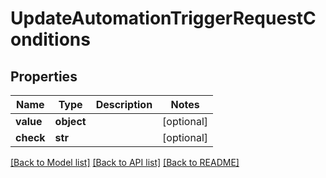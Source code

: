 # UpdateAutomationTriggerRequestConditions

## Properties
Name | Type | Description | Notes
------------ | ------------- | ------------- | -------------
**value** | **object** |  | [optional] 
**check** | **str** |  | [optional] 

[[Back to Model list]](../README.md#documentation-for-models) [[Back to API list]](../README.md#documentation-for-api-endpoints) [[Back to README]](../README.md)

